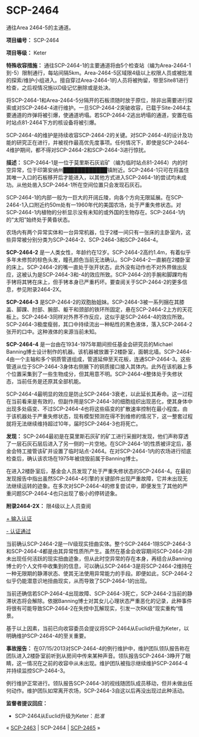 # SCP-2464
                        




通往Area 2464-5的主通道。



**项目编号：** SCP-2464

**项目等级：** Keter

**特殊收容措施：** 通往SCP-2464-1的主要通道将由5个检查站（编为Area-2464-1到-5）限制通行，每站间隔5km。Area-2464-5区域限4级以上权限人员或被批准的探索/维护小组进入。擅自穿过Area-2464-1的人员将被拘留，带至Site81进行检查，之后视情况施以D级记忆删除或是处决。

将SCP-2464-1和Area-2464-5分隔开的石板须随时放于原位，除非出需要进行探索或对SCP-2464-4进行维护。一旦SCP-2464-2突破收容，已载于Site-2464主要通道的炸弹将被引爆，使通道坍塌。若SCP-2464-2逃出坍塌的通道，安置在临时站点81-2464下方的核设备将被引爆。

SCP-2464-4的维护是持续收容SCP-2464-2的关键。对SCP-2464-4的设计及功能的研究正在进行，并被视作最高优先度事项。任何情况下，即使是SCP-2464-4维护期间，都不得对SCP-2464-2和SCP-2464-3进行惊扰。

**描述：** SCP-2464-1是一位于莫里斯石灰岩矿（编为临时站点81-2464）内的时空异常，位于印第安纳州████████████镇附近。SCP-2464-1只可在将盖住其唯一入口的石板移开后才能进入，以其他方式进入SCP-2464-1的尝试均未成功。从他处凿入SCP-2464-1所在空间位置只会发现石灰石。

SCP-2464-1的内部一般为一巨大的开阔丘陵，向各个方向无限延展。在SCP-2464-1入口附近约50m处有一1960年代的美国农场，处于严重失修状态。对SCP-2464-1内植物的分析显示没有未知的或外国的生物存在。SCP-2464-1内的“太阳”始终处于黄昏状态。

农场内有两个异常实体和一台异常机器，位于2楼一间只有一张床的主卧室内，这些异常被分别分类为SCP-2464-2、SCP-2464-3和SCP-2464-4。

**SCP-2464-2**  是一人类女性，年龄约在12岁。SCP-2464-2高约1.4m，有着似乎多年未修剪的棕色头发，瞳孔颜色当前无法确认。SCP-2464-2一直躺在2楼卧室的床上。SCP-2464-2的嘴一直处于张开状态，此外没有动作也不对外界做出反应，这被认为是SCP-2464-3和-4的效应所致。SCP-2464-2的手腕和脚踝均有手铐将其铐在床上，但手铐本身已严重朽坏。要查阅关于SCP-2464-2的更多信息，参见附录2464-2X。

**SCP-2464-3**  是SCP-2464-2的双胞胎姐妹。SCP-2464-3被一系列捆在其膝盖、脚踝、肘部、腕部、躯干和颈部的铁环所固定，悬在SCP-2464-2上方的天花板上。SCP-2464-3同样对外界不作反应，这似乎是SCP-2464-4的效应所致。SCP-2464-3极度瘦弱，其口中持续流出一种粘性的黑色液体，落入SCP-2464-2张开的口中。这种液体的来源当前未知。

**SCP-2464-4**  是一台由在1934-1975年期间担任基金会研究员的Michael Banning博士设计制作的机器。该机器被放置于2楼卧室，面朝北墙。SCP-2464-4由一个主轴和多个铜质管道组成，管道延伸至天花板，连通SCP-2464-3。这些管道从位于SCP-2464-3身体右侧腋下的铜质接口接入其体内。此外在该机器上多个位置采集到了一些生物成分，但其用意不明。SCP-2464-4整体处于失修状态，当前任务是还原其全部机能。

SCP-2464-4最明显的效应是防止SCP-2464-3衰老，以此延长其寿命。这一过程在当前看来是有效的，但副作用是SCP-2464-3的细胞组织出现恶化，使其身体中出现多处癌变、不过SCP-2464-4也将这些癌变的扩散速率控制在最小程度。由于该机器处于严重失修状态，现有模型预测在得不到维修的情况下，这一整套过程就将无法继续维持超过10年，届时SCP-2464-3也将死亡。

**发现：** SCP-2464最初是在莫里斯石灰矿的矿工进行采掘时发现，他们声称穿透了一层石灰石层后进入了另一侧的一片空地。在SCP-2464-1的性质被评定后，基金会特工接管该矿并设置了临时站点-2464。在对SCP-2464-1内的农场进行彻底检查后，确认该农场在1975年被烧毁前属于Banning博士。

在进入2楼卧室后，基金会人员发现了处于严重失修状态的SCP-2464-4。在最初发现报告中指出虽然SCP-2464-4引擎的关键部件出现严重故障，它并未出现无法继续运转的迹象。在多次对SCP-2464-4的修复尝试中，即便发生了其他的严重问题SCP-2464-4也只出现了极小的停转迹象。

**附录2464-2X：** 限4级以上人员查阅


<a shape='rect' class='collapsible-block-link' href='javascript:;'>+&#160;&#36755;&#20837;&#35748;&#35777;</a>

<a shape='rect' class='collapsible-block-link' href='javascript:;'>-&#160;&#35748;&#35777;&#36890;&#36807;</a>

当前确认SCP-2464-2是一IV级现实扭曲实体。整个SCP-2464-1除SCP-2464-3和SCP-2464-4都是由其异常性质所产生。虽然在基金会收容期间SCP-2464-2并未出现任何活跃的现实扭曲迹象，但从此时空异常的存在本身，再结合从Banning博士的个人文件中收集到的信息，可以确认SCP-2464-3是将SCP-2464-2维持在一种无限期的静滞状态、使其无法使用异常能力的手段。即便如此，SCP-2464-2似乎仍能潜意识地扭曲现实，从而导致了SCP-2464-1的出现。

当前还确信若SCP-2464-4出现故障、SCP-2464-3死亡，SCP-2464-2当前的静滞状态将会解除。依据Banning博士对其女儿心理状态严重恶化的记录，此种事件将很有可能导致SCP-2464-2在失控中瓦解现实，引发一次RK级“现实重构“情景。

基于以上因素，当前已向收容委员会提议将SCP-2464从Euclid升级为Keter，以明确维护SCP-2464-4的至关重要。




**事故报告：** 在07/15/2013对SCP-2464-4的例行维护中，维护团队领队报告称在团队进入2楼卧室前听到从房间中传来某种声音。领队报告SCP-2464-3睁开了眼睛，这一情况在之前的收容中从未出现。维护团队被指示继续维护SCP-2464-4并持续监控SCP-2464-3。

例行维护正常进行。领队报告SCP-2464-3的视线随团队成员移动，但并未做出任何动作。维护团队如常离开农场，SCP-2464-3自这以后再没出现过此种活动。

**监督者提议回应：** 

- SCP-2464从Euclid升级为Keter：*批准* 



« <a shape='rect' class='newpage' href='/scp-2463'>SCP-2463</a> | SCP-2464 | [SCP-2465](/scp-2465) »





                    